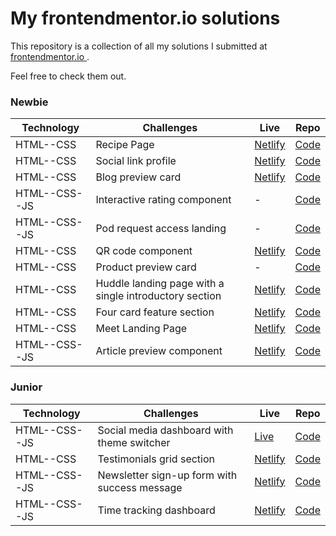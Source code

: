 # My frontendmentor.io solutions

This repository is a collection of all my solutions I submitted at [frontendmentor.io ](https://www.frontendmentor.io/).

Feel free to check them out.

### Newbie

| Technology    | Challenges                                             | Live                                                                                    | Repo                                                                                           |
| ------------- | ------------------------------------------------------ | --------------------------------------------------------------------------------------- | ---------------------------------------------------------------------------------------------- |
| HTML--CSS     | Recipe Page                                            | [Netlify](https://superb-hamster-01d434.netlify.app/)                                   | [Code](https://github.com/mirkozlatunic/frontendmentor.io/tree/main/recipe-page)               |
| HTML--CSS     | Social link profile                                    | [Netlify](https://sensational-gecko-d76a8c.netlify.app/)                                | [Code](https://github.com/mirkozlatunic/frontendmentor.io/tree/main/social-link-profile)       |
| HTML--CSS     | Blog preview card                                      | [Netlify](https://enchanting-heliotrope-b77eb6.netlify.app/)                            | [Code](https://github.com/mirkozlatunic/frontendmentor.io/tree/main/blog-preview-card)         |
| HTML--CSS--JS | Interactive rating component                           | -                                                                                       | [Code](https://github.com/mirkozlatunic/frontendmentor.io/tree/main/rating-component)          |
| HTML--CSS--JS | Pod request access landing                             | -                                                                                       | [Code](https://github.com/mirkozlatunic/frontendmentor.io/tree/main/podcast-page)              |
| HTML--CSS     | QR code component                                      | [Netlify](https://celebrated-sprite-781c92.netlify.app/)                                | [Code](https://github.com/mirkozlatunic/frontendmentor.io/tree/main/qr-component)              |
| HTML--CSS     | Product preview card                                   | -                                                                                       | [Code](https://github.com/mirkozlatunic/frontendmentor.io/tree/main/preview-card)              |
| HTML--CSS     | Huddle landing page with a single introductory section | [Netlify](https://huddle-landing-page-with-single-introductory-section-mp.netlify.app/) | [Code](https://git.io/Js24J)                                                                   |
| HTML--CSS     | Four card feature section                              | [Netlify](https://melodious-shortbread-4197b8.netlify.app/)                             | [Code](https://github.com/mirkozlatunic/frontendmentor.io/tree/main/four-card-page)            |
| HTML--CSS     | Meet Landing Page                                      | [Netlify](https://peppy-duckanoo-d0efc8.netlify.app/)                                   | [Code](https://github.com/mirkozlatunic/frontendmentor.io/tree/main/meet-landing-page)         |
| HTML--CSS--JS | Article preview component                              | [Netlify](https://zesty-centaur-a5cbad.netlify.app/)                                    | [Code](https://github.com/mirkozlatunic/frontendmentor.io/tree/main/article-preview-component) |

### Junior

| Technology    | Challenges                                   | Live                                                      | Repo                                                                                    |
| ------------- | -------------------------------------------- | --------------------------------------------------------- | --------------------------------------------------------------------------------------- |
| HTML--CSS--JS | Social media dashboard with theme switcher   | [Live](https://loopstudios-landing-page-mp.netlify.app/)  | [Code](https://github.com/mirkozlatunic/frontendmentor.io/tree/main/social-dash-app)    |
| HTML--CSS     | Testimonials grid section                    | [Netlify](https://delightful-meerkat-fe8ceb.netlify.app/) | [Code](https://github.com/mirkozlatunic/frontendmentor.io/tree/main/testimonial-grid)   |
| HTML--CSS--JS | Newsletter sign-up form with success message | [Netlify](https://marvelous-piroshki-53329f.netlify.app/) | [Code](https://github.com/mirkozlatunic/frontendmentor.io/tree/main/newsletter-signup)  |
| HTML--CSS--JS | Time tracking dashboard                      | [Netlify](https://stellular-crepe-900555.netlify.app/)    | [Code](https://github.com/mirkozlatunic/frontendmentor.io/tree/main/tracking-dashboard) |
